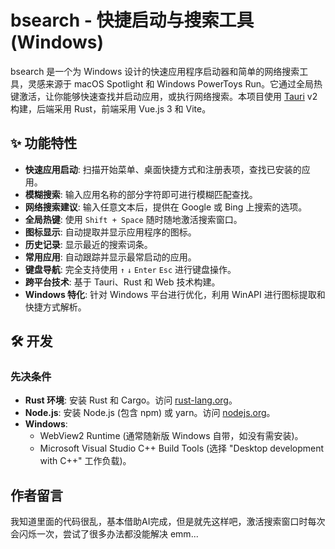 # bsearch - 快捷启动与搜索工具 (Windows)

bsearch 是一个为 Windows 设计的快速应用程序启动器和简单的网络搜索工具，灵感来源于 macOS Spotlight 和 Windows PowerToys Run。它通过全局热键激活，让你能够快速查找并启动应用，或执行网络搜索。本项目使用 [Tauri](https://tauri.app/) v2 构建，后端采用 Rust，前端采用 Vue.js 3 和 Vite。

## ✨ 功能特性

* **快速应用启动**: 扫描开始菜单、桌面快捷方式和注册表项，查找已安装的应用。
* **模糊搜索**: 输入应用名称的部分字符即可进行模糊匹配查找。
* **网络搜索建议**: 输入任意文本后，提供在 Google 或 Bing 上搜索的选项。
* **全局热键**: 使用 `Shift + Space` 随时随地激活搜索窗口。
* **图标显示**: 自动提取并显示应用程序的图标。
* **历史记录**: 显示最近的搜索词条。
* **常用应用**: 自动跟踪并显示最常启动的应用。
* **键盘导航**: 完全支持使用 `↑` `↓` `Enter` `Esc` 进行键盘操作。
* **跨平台技术**: 基于 Tauri、Rust 和 Web 技术构建。
* **Windows 特化**: 针对 Windows 平台进行优化，利用 WinAPI 进行图标提取和快捷方式解析。

## 🛠️ 开发

### 先决条件

* **Rust 环境**: 安装 Rust 和 Cargo。访问 [rust-lang.org](https://www.rust-lang.org/tools/install)。
* **Node.js**: 安装 Node.js (包含 npm) 或 yarn。访问 [nodejs.org](https://nodejs.org/)。
* **Windows**:
    * WebView2 Runtime (通常随新版 Windows 自带，如没有需安装)。
    * Microsoft Visual Studio C++ Build Tools (选择 "Desktop development with C++" 工作负载)。

## 作者留言

我知道里面的代码很乱，基本借助AI完成，但是就先这样吧，激活搜索窗口时每次会闪烁一次，尝试了很多办法都没能解决 emm...